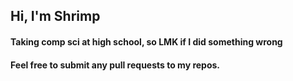 ## Hi, I'm Shrimp
#### Taking comp sci at high school, so LMK if I did something wrong
#### Feel free to submit any pull requests to my repos.
